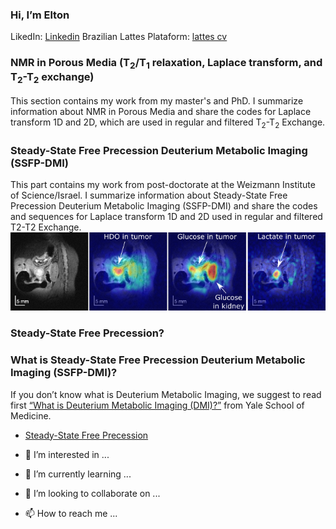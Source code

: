 ### Hi, I’m Elton

LikedIn: [Linkedin](www.linkedin.com/in/elton-montrazi-0858a0150)
Brazilian Lattes Plataform: [lattes cv](http://lattes.cnpq.br/0900836072791017)

### NMR in Porous Media (T<sub>2</sub>/T<sub>1</sub> relaxation, Laplace transform, and T<sub>2</sub>-T<sub>2</sub> exchange)
This section contains my work from my master's and PhD. I summarize information about NMR in Porous Media and share the codes for Laplace transform 1D and 2D, which are used in regular and filtered T<sub>2</sub>-T<sub>2</sub> Exchange.


### Steady-State Free Precession Deuterium Metabolic Imaging (SSFP-DMI)
This part contains my work from post-doctorate at the Weizmann Institute of Science/Israel. I summarize information about Steady-State Free Precession Deuterium Metabolic Imaging (SSFP-DMI) and share the codes and sequences for Laplace transform 1D and 2D used in regular and filtered T2-T2 Exchange.
![dmi_average](https://github.com/montrazi/figures/blob/main/webpage_dmi_average.png)

### Steady-State Free Precession?

### What is Steady-State Free Precession Deuterium Metabolic Imaging (SSFP-DMI)?
If you don’t know what is Deuterium Metabolic Imaging, we suggest to read first [“What is Deuterium Metabolic Imaging (DMI)?”](https://medicine.yale.edu/lab/dmi/) from Yale School of Medicine.



- [Steady-State Free Precession](https://github.com/montrazi/SSFP_simulation)

- 👀 I’m interested in ...
- 🌱 I’m currently learning ...
- 💞️ I’m looking to collaborate on ...
- 📫 How to reach me ...

<!---
montrazi/montrazi is a ✨ special ✨ repository because its `README.md` (this file) appears on your GitHub profile.
You can click the Preview link to take a look at your changes.
--->
